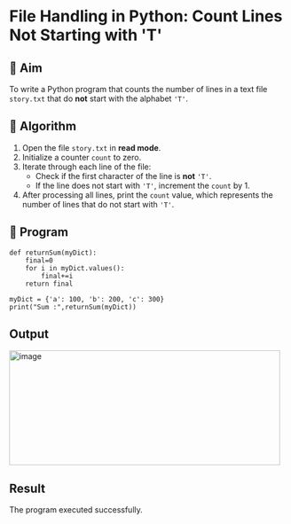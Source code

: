 # File Handling in Python: Count Lines Not Starting with 'T'

## 🎯 Aim
To write a Python program that counts the number of lines in a text file `story.txt` that do **not** start with the alphabet `'T'`.

## 🧠 Algorithm
1. Open the file `story.txt` in **read mode**.
2. Initialize a counter `count` to zero.
3. Iterate through each line of the file:
   - Check if the first character of the line is **not** `'T'`.
   - If the line does not start with `'T'`, increment the `count` by 1.
4. After processing all lines, print the `count` value, which represents the number of lines that do not start with `'T'`.

## 🧾 Program

    def returnSum(myDict):
        final=0
        for i in myDict.values():
            final+=i
        return final

    myDict = {'a': 100, 'b': 200, 'c': 300}
    print("Sum :",returnSum(myDict))

## Output
<img width="488" height="207" alt="image" src="https://github.com/user-attachments/assets/8e734404-dd1a-4041-b0d1-9d658f7bee9b" />

## Result
The program executed successfully.
